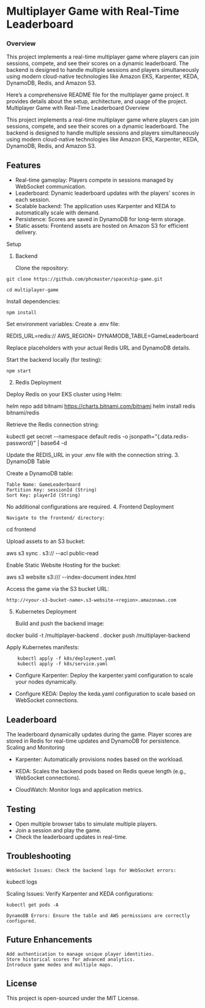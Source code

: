 # Multiplayer Game with Real-Time Leaderboard


### Overview

This project implements a real-time multiplayer game where players can join sessions, compete, and see their scores on a dynamic leaderboard. The backend is designed to handle multiple sessions and players simultaneously using modern cloud-native technologies like Amazon EKS, Karpenter, KEDA, DynamoDB, Redis, and Amazon S3.


Here’s a comprehensive README file for the multiplayer game project. It provides details about the setup, architecture, and usage of the project.
Multiplayer Game with Real-Time Leaderboard
Overview

This project implements a real-time multiplayer game where players can join sessions, compete, and see their scores on a dynamic leaderboard. The backend is designed to handle multiple sessions and players simultaneously using modern cloud-native technologies like Amazon EKS, Karpenter, KEDA, DynamoDB, Redis, and Amazon S3.


## Features

- Real-time gameplay: Players compete in sessions managed by WebSocket communication.
- Leaderboard: Dynamic leaderboard updates with the players' scores in each session.
- Scalable backend: The application uses Karpenter and KEDA to automatically scale with demand.
- Persistence: Scores are saved in DynamoDB for long-term storage.
- Static assets: Frontend assets are hosted on Amazon S3 for efficient delivery.



Setup
1. Backend

    Clone the repository:
```
git clone https://github.com/phcmaster/spaceship-game.git
```
```
cd multiplayer-game
```
Install dependencies:
```
npm install
```
Set environment variables: Create a .env file:

REDIS_URL=redis://<your-redis-url>
AWS_REGION=<your-aws-region>
DYNAMODB_TABLE=GameLeaderboard

Replace placeholders with your actual Redis URL and DynamoDB details.

Start the backend locally (for testing):

    npm start

2. Redis Deployment

Deploy Redis on your EKS cluster using Helm:

helm repo add bitnami https://charts.bitnami.com/bitnami
helm install redis bitnami/redis

Retrieve the Redis connection string:

kubectl get secret --namespace default redis -o jsonpath="{.data.redis-password}" | base64 -d

Update the REDIS_URL in your .env file with the connection string.
3. DynamoDB Table

Create a DynamoDB table:

    Table Name: GameLeaderboard
    Partition Key: sessionId (String)
    Sort Key: playerId (String)

No additional configurations are required.
4. Frontend Deployment

    Navigate to the frontend/ directory:

cd frontend

Upload assets to an S3 bucket:

aws s3 sync . s3://<your-s3-bucket-name> --acl public-read

Enable Static Website Hosting for the bucket:

aws s3 website s3://<your-s3-bucket-name>/ --index-document index.html

Access the game via the S3 bucket URL:

    http://<your-s3-bucket-name>.s3-website-<region>.amazonaws.com

5. Kubernetes Deployment

    Build and push the backend image:

docker build -t <your-ecr-repo>/multiplayer-backend .
docker push <your-ecr-repo>/multiplayer-backend

Apply Kubernetes manifests:

```
    kubectl apply -f k8s/deployment.yaml
    kubectl apply -f k8s/service.yaml
```
- Configure Karpenter: Deploy the karpenter.yaml configuration to scale your nodes dynamically.

- Configure KEDA: Deploy the keda.yaml configuration to scale based on WebSocket connections.

## Leaderboard

The leaderboard dynamically updates during the game. Player scores are stored in Redis for real-time updates and DynamoDB for persistence.
Scaling and Monitoring

- Karpenter: Automatically provisions nodes based on the workload.

- KEDA: Scales the backend pods based on Redis queue length (e.g., WebSocket connections).

- CloudWatch: Monitor logs and application metrics.

## Testing

- Open multiple browser tabs to simulate multiple players.
- Join a session and play the game.
- Check the leaderboard updates in real-time.

## Troubleshooting

    WebSocket Issues: Check the backend logs for WebSocket errors:

kubectl logs <backend-pod-name>

Scaling Issues: Verify Karpenter and KEDA configurations:

    kubectl get pods -A

    DynamoDB Errors: Ensure the table and AWS permissions are correctly configured.

## Future Enhancements

    Add authentication to manage unique player identities.
    Store historical scores for advanced analytics.
    Introduce game modes and multiple maps.

## License

This project is open-sourced under the MIT License.
